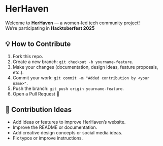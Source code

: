 # HerHaven 

Welcome to **HerHaven** — a women-led tech community project!  
We’re participating in **Hacktoberfest 2025** 

## 💡 How to Contribute
1. Fork this repo.
2. Create a new branch: `git checkout -b yourname-feature`.
3. Make your changes (documentation, design ideas, feature proposals, etc.).
4. Commit your work: `git commit -m "Added contribution by <your name>"`.
5. Push the branch: `git push origin yourname-feature`.
6. Open a Pull Request 🚀

## 🎯 Contribution Ideas
- Add ideas or features to improve HerHaven’s website.
- Improve the README or documentation.
- Add creative design concepts or social media ideas.
- Fix typos or improve instructions.
